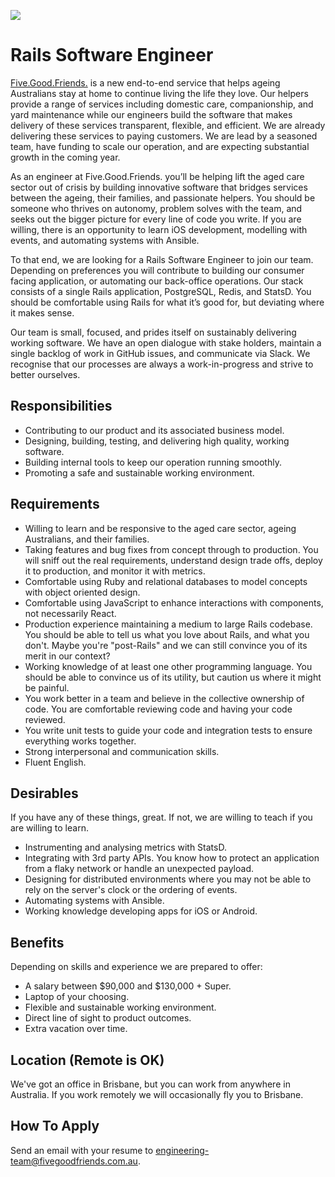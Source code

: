 ![](https://cloud.githubusercontent.com/assets/19860/18533550/2956aa6e-7b27-11e6-846e-43096e17ec25.png)

# Rails Software Engineer

[Five.Good.Friends.][1] is a new end-to-end service that helps ageing Australians stay at home to continue living the life they love. Our helpers provide a range of services including domestic care, companionship, and yard maintenance while our engineers build the software that makes delivery of these services transparent, flexible, and efficient. We are already delivering these services to paying customers. We are lead by a seasoned team, have funding to scale our operation, and are expecting substantial growth in the coming year.

As an engineer at Five.Good.Friends. you’ll be helping lift the aged care sector out of crisis by building innovative software that bridges services between the ageing, their families, and passionate helpers. You should be someone who thrives on autonomy, problem solves with the team, and seeks out the bigger picture for every line of code you write. If you are willing, there is an opportunity to learn iOS development, modelling with events, and automating systems with Ansible.

To that end, we are looking for a Rails Software Engineer to join our team.  Depending on preferences you will contribute to building our consumer facing application, or automating our back-office operations. Our stack consists of a single Rails application, PostgreSQL, Redis, and StatsD. You should be comfortable using Rails for what it’s good for, but deviating where it makes sense.

Our team is small, focused, and prides itself on sustainably delivering working software. We have an open dialogue with stake holders, maintain a single backlog of work in GitHub issues, and communicate via Slack. We recognise that our processes are always a work-in-progress and strive to better ourselves.

## Responsibilities

* Contributing to our product and its associated business model.
* Designing, building, testing, and delivering high quality, working software.
* Building internal tools to keep our operation running smoothly.
* Promoting a safe and sustainable working environment.

## Requirements

* Willing to learn and be responsive to the aged care sector, ageing Australians, and their families.
* Taking features and bug fixes from concept through to production. You will sniff out the real requirements, understand design trade offs, deploy it to production, and monitor it with metrics.
* Comfortable using Ruby and relational databases to model concepts with object oriented design.
* Comfortable using JavaScript to enhance interactions with components, not necessarily React.
* Production experience maintaining a medium to large Rails codebase. You should be able to tell us what you love about Rails, and what you don't.  Maybe you're "post-Rails" and we can still convince you of its merit in our context?
* Working knowledge of at least one other programming language. You should be able to convince us of its utility, but caution us where it might be painful.
* You work better in a team and believe in the collective ownership of code.  You are comfortable reviewing code and having your code reviewed.
* You write unit tests to guide your code and integration tests to ensure everything works together.
* Strong interpersonal and communication skills.
* Fluent English.

## Desirables

If you have any of these things, great. If not, we are willing to teach if you are willing to learn.

* Instrumenting and analysing metrics with StatsD.
* Integrating with 3rd party APIs. You know how to protect an application from a flaky network or handle an unexpected payload.
* Designing for distributed environments where you may not be able to rely on the server's clock or the ordering of events.
* Automating systems with Ansible.
* Working knowledge developing apps for iOS or Android.

## Benefits

Depending on skills and experience we are prepared to offer:

* A salary between $90,000 and $130,000 + Super.
* Laptop of your choosing.
* Flexible and sustainable working environment.
* Direct line of sight to product outcomes.
* Extra vacation over time.

## Location (Remote is OK)

We've got an office in Brisbane, but you can work from anywhere in Australia. If you work remotely we will occasionally fly you to Brisbane.

## How To Apply

Send an email with your resume to engineering-team@fivegoodfriends.com.au.

[1]: https://www.fivegoodfriends.com.au
